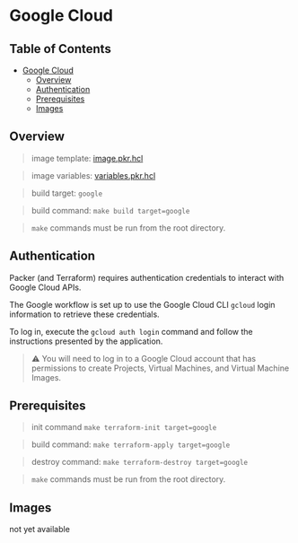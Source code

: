 # Google Cloud

## Table of Contents

- [Google Cloud](#google-cloud)
  - [Overview](#overview)
  - [Authentication](#authentication)
  - [Prerequisites](#prerequisites)
  - [Images](#images)

## Overview

> image template: [image.pkr.hcl](image.pkr.hcl)

> image variables: [variables.pkr.hcl](variables.pkr.hcl)

> build target: `google`

> build command: `make build target=google`

> `make` commands must be run from the root directory.

## Authentication

Packer (and Terraform) requires authentication credentials to interact with Google Cloud APIs.

The Google workflow is set up to use the Google Cloud CLI `gcloud` login information to retrieve these credentials.

To log in, execute the `gcloud auth login` command and follow the instructions presented by the application.

> ⚠️ You will need to log in to a Google Cloud account that has permissions to create Projects, Virtual Machines, and Virtual Machine Images.

## Prerequisites

> init command `make terraform-init target=google`

> build command: `make terraform-apply target=google`

> destroy command: `make terraform-destroy target=google`

> `make` commands must be run from the root directory.

## Images

not yet available
